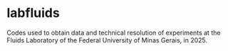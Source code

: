 # labfluids
Codes used to obtain data and technical resolution of experiments at the Fluids Laboratory of the Federal University of Minas Gerais, in 2025.
